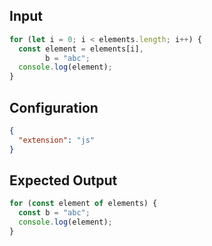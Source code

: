 
## Input
```javascript input
for (let i = 0; i < elements.length; i++) {
  const element = elements[i],
        b = "abc";
  console.log(element);
}
```

## Configuration
```json configuration
{
  "extension": "js"
}
```

## Expected Output
```javascript expected output
for (const element of elements) {
  const b = "abc";
  console.log(element);
}
```
